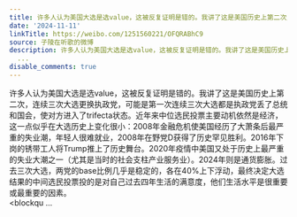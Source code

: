 ```yaml
---
title: 许多人认为美国大选是选value，这被反复证明是错的。我讲了这是美国历史上第二次，连续三次大选更换执政党，可能是第一次连续三次大选都是执政党丢了总统和国会...
date: '2024-11-11'
linkTitle: https://weibo.com/1251560221/OFQRABhC9
source: 子陵在听歌的微博
description: 许多人认为美国大选是选value，这被反复证明是错的。我讲了这是美国历史上第二次，连续三次大选更换执政党，可能是第一次连续三次大选都是执政党丢了总统和国会，使对方进入了trifecta状态。近年来中位选民投票主要动机依然是经济，这一点似乎在大选历史上变化很小：2008年金融危机使美国经历了大萧条后最严重的失业潮，年轻人很难就业，2008年在野党D获得了历史罕见胜利。2016年下岗的锈带工人将Trump推上了历史舞台。2020年疫情中美国又处于历史上最严重的失业大潮之一（尤其是当时的社会支柱产业服务业）。2024年则是通货膨胀。过去三次大选，两党的base比例几乎是稳定的，各在40%上下浮动，最终决定大选结果的中间选民投票投的是对自己过去四年生活的满意度，他们生活水平是很重要或最重要的因素。<br><blockqu
  ...
disable_comments: true
---
```

许多人认为美国大选是选value，这被反复证明是错的。我讲了这是美国历史上第二次，连续三次大选更换执政党，可能是第一次连续三次大选都是执政党丢了总统和国会，使对方进入了trifecta状态。近年来中位选民投票主要动机依然是经济，这一点似乎在大选历史上变化很小：2008年金融危机使美国经历了大萧条后最严重的失业潮，年轻人很难就业，2008年在野党D获得了历史罕见胜利。2016年下岗的锈带工人将Trump推上了历史舞台。2020年疫情中美国又处于历史上最严重的失业大潮之一（尤其是当时的社会支柱产业服务业）。2024年则是通货膨胀。过去三次大选，两党的base比例几乎是稳定的，各在40%上下浮动，最终决定大选结果的中间选民投票投的是对自己过去四年生活的满意度，他们生活水平是很重要或最重要的因素。<br><blockqu ...